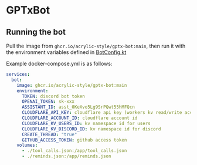 # GPTxBot

## Running the bot

Pull the image from `ghcr.io/acrylic-style/gptx-bot:main`, then run it with the environment variables defined in
[BotConfig.kt](https://github.com/acrylic-style/gptx-bot/blob/main/src/main/kotlin/xyz/acrylicstyle/gptxbot/BotConfig.kt)

Example docker-compose.yml is as follows:

```yml
services:
  bot:
    image: ghcr.io/acrylic-style/gptx-bot:main
    environment:
      TOKEN: discord bot token
      OPENAI_TOKEN: sk-xxx
      ASSISTANT_ID: asst_0KeXvo5Lg9SrPQwt55hMFQcn
      CLOUDFLARE_API_KEY: cloudflare api key (workers kv read/write access)
      CLOUDFLARE_ACCOUNT_ID: cloudflare account id
      CLOUDFLARE_KV_USERS_ID: kv namespace id for users
      CLOUDFLARE_KV_DISCORD_ID: kv namespace id for discord
      CREATE_THREAD: "true"
      GITHUB_ACCESS_TOKEN: github access token
    volumes:
      - ./tool_calls.json:/app/tool_calls.json
      - ./reminds.json:/app/reminds.json
```
